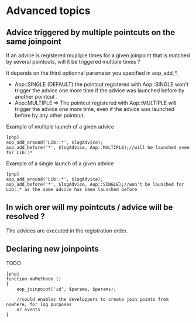 # Advanced topics #

## Advice triggered by multiple pointcuts on the same joinpoint ##

If an advice is registered mupliple times for a given joinpoint that is matched by several pointcuts, will it be
triggered multiple times ?

It depends on the third optionnal parameter you specified in aop_add_*.

*    Aop::SINGLE (DEFAULT) the pointcut registered with Aop::SINGLE won't trigger the advice one
more time if the advice was launched before by another pointcut .
*    Aop::MULTIPLE => The pointcut registered with Aop::MULTIPLE will trigger the advice one
more time, even if the advice was launched before by any other pointcut.

Example of multiple launch of a given advice

    [php]
    aop_add_around('Lib::*', $logAdvice);
    aop_add_before('*', $logAdvice, Aop::MULTIPLE);//will be launched even for Lib::*

Example of a single launch of a given advice

    [php]
    aop_add_around('Lib::*', $logAdvice);
    aop_add_before('*', $logAdvice, Aop::SINGLE);//won't be launched for Lib::* as the same advice has been launched before

## In wich orer will my pointcuts / advice will be resolved ? ##

The advices are executed in the registration order.

## Declaring new joinpoints ##

TODO

    [php]
    function maMethode ()
    {
        aop_joinpoint('id', $params, $params);

        //could enables the developpers to create join points from nowhere, for log purposes
        or events
    }